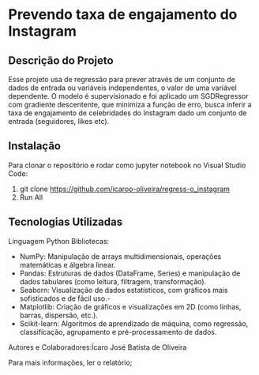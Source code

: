 # Prevendo taxa de engajamento do Instagram

## Descrição do Projeto
Esse projeto usa de regressão para prever através de um conjunto de dados de entrada ou variáveis independentes, o valor de uma variável dependente. O modelo é supervisionado e foi aplicado um SGDRegressor com gradiente descentente, que minimiza a função de erro, busca inferir a taxa de engajamento de celebridades do Instagram dado um conjunto de entrada (seguidores, likes etc).

## Instalação
Para clonar o repositório e rodar como jupyter notebook no Visual Studio Code:

1. git clone https://github.com/icaroo-oliveira/regress-o_instagram
2. Run All

## Tecnologias Utilizadas

Linguagem Python
Bibliotecas: 
- NumPy: Manipulação de arrays multidimensionais, operações matemáticas e álgebra linear.
- Pandas: Estruturas de dados (DataFrame, Series) e manipulação de dados tabulares (como leitura, filtragem, transformação).
- Seaborn: Visualização de dados estatísticos, com gráficos mais sofisticados e de fácil uso.-
- Matplotlib: Criação de gráficos e visualizações em 2D (como linhas, barras, dispersão, etc.).
- Scikit-learn: Algoritmos de aprendizado de máquina, como regressão, classificação, agrupamento e pré-processamento de dados.

Autores e Colaboradores:Ícaro José Batista de Oliveira

Para mais informações, ler o relatório;
